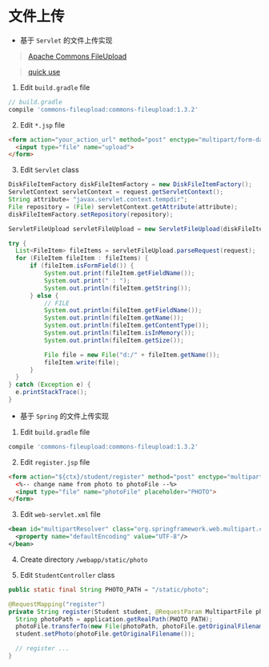 # 文件上传

- 基于 `Servlet` 的文件上传实现

> [Apache Commons FileUpload](http://commons.apache.org/proper/commons-fileupload/)

> [quick use](http://commons.apache.org/proper/commons-fileupload/using.html)

1. Edit `build.gradle` file
```gradle
// build.gradle
compile 'commons-fileupload:commons-fileupload:1.3.2'
```
2. Edit `*.jsp` file

```html
<form action="your_action_url" method="post" enctype="multipart/form-data">
  <input type="file" name="upload">
</form>
```

3. Edit `Servlet` class

```java
DiskFileItemFactory diskFileItemFactory = new DiskFileItemFactory();
ServletContext servletContext = request.getServletContext();
String attribute= "javax.servlet.context.tempdir";
File repository = (File) servletContext.getAttribute(attribute);
diskFileItemFactory.setRepository(repository);

ServletFileUpload servletFileUpload = new ServletFileUpload(diskFileItemFactory);

try {
  List<FileItem> fileItems = servletFileUpload.parseRequest(request);
  for (FileItem fileItem : fileItems) {
      if (fileItem.isFormField()) {
          System.out.print(fileItem.getFieldName());
          System.out.print(" : ");
          System.out.println(fileItem.getString());
      } else {
          // FILE
          System.out.println(fileItem.getFieldName());
          System.out.println(fileItem.getName());
          System.out.println(fileItem.getContentType());
          System.out.println(fileItem.isInMemory());
          System.out.println(fileItem.getSize());

          File file = new File("d:/" + fileItem.getName());
          fileItem.write(file);
      }
  }
} catch (Exception e) {
  e.printStackTrace();
}
```
- 基于 `Spring` 的文件上传实现

1. Edit `build.gradle` file

```gradle
compile 'commons-fileupload:commons-fileupload:1.3.2'   
```
2. Edit `register.jsp` file

```html
<form action="${ctx}/student/register" method="post" enctype="multipart/form-data">
  <%-- change name from photo to photoFile --%> 
  <input type="file" name="photoFile" placeholder="PHOTO">
</form>
```

3. Edit `web-servlet.xml` file

```xml
<bean id="multipartResolver" class="org.springframework.web.multipart.commons.CommonsMultipartResolver">
  <property name="defaultEncoding" value="UTF-8"/>
</bean>
```

4. Create directory `/webapp/static/photo`      

5. Edit `StudentController` class

```java
public static final String PHOTO_PATH = "/static/photo";

@RequestMapping("register")
private String register(Student student, @RequestParam MultipartFile photoFile) throws IOException {
  String photoPath = application.getRealPath(PHOTO_PATH);
  photoFile.transferTo(new File(photoPath, photoFile.getOriginalFilename()));
  student.setPhoto(photoFile.getOriginalFilename());

  // register ...
}
```
